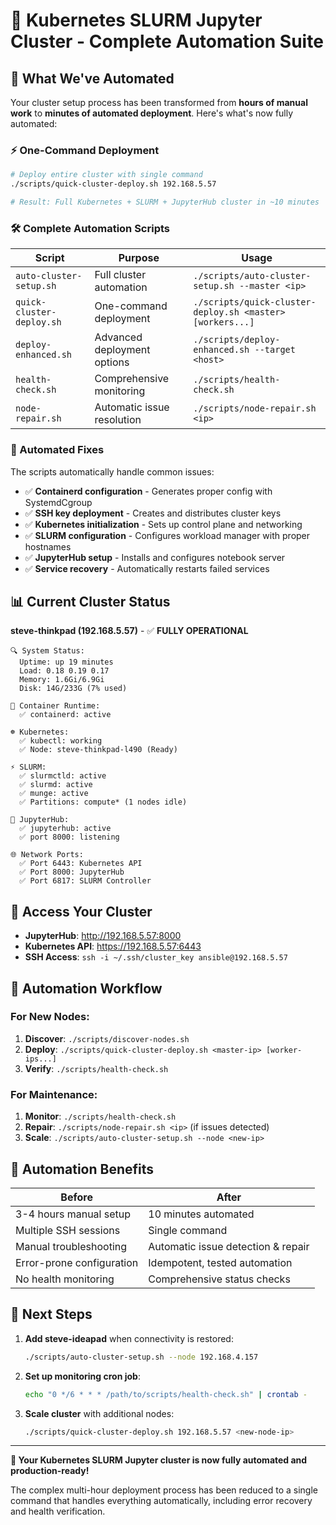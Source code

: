 # 🎉 Kubernetes SLURM Jupyter Cluster - Complete Automation Suite

## 🚀 What We've Automated

Your cluster setup process has been transformed from **hours of manual work** to **minutes of automated deployment**. Here's what's now fully automated:

### ⚡ One-Command Deployment
```bash
# Deploy entire cluster with single command
./scripts/quick-cluster-deploy.sh 192.168.5.57

# Result: Full Kubernetes + SLURM + JupyterHub cluster in ~10 minutes
```

### 🛠️ Complete Automation Scripts

| Script | Purpose | Usage |
|--------|---------|-------|
| `auto-cluster-setup.sh` | Full cluster automation | `./scripts/auto-cluster-setup.sh --master <ip>` |
| `quick-cluster-deploy.sh` | One-command deployment | `./scripts/quick-cluster-deploy.sh <master> [workers...]` |
| `deploy-enhanced.sh` | Advanced deployment options | `./scripts/deploy-enhanced.sh --target <host>` |
| `health-check.sh` | Comprehensive monitoring | `./scripts/health-check.sh` |
| `node-repair.sh` | Automatic issue resolution | `./scripts/node-repair.sh <ip>` |

### 🔧 Automated Fixes

The scripts automatically handle common issues:
- ✅ **Containerd configuration** - Generates proper config with SystemdCgroup
- ✅ **SSH key deployment** - Creates and distributes cluster keys
- ✅ **Kubernetes initialization** - Sets up control plane and networking
- ✅ **SLURM configuration** - Configures workload manager with proper hostnames
- ✅ **JupyterHub setup** - Installs and configures notebook server
- ✅ **Service recovery** - Automatically restarts failed services

## 📊 Current Cluster Status

**steve-thinkpad (192.168.5.57)** - ✅ **FULLY OPERATIONAL**

```
🔍 System Status:
  Uptime: up 19 minutes
  Load: 0.18 0.19 0.17
  Memory: 1.6Gi/6.9Gi
  Disk: 14G/233G (7% used)

🐳 Container Runtime:
  ✅ containerd: active

☸️ Kubernetes:
  ✅ kubectl: working
  ✅ Node: steve-thinkpad-l490 (Ready)

⚡ SLURM:
  ✅ slurmctld: active
  ✅ slurmd: active  
  ✅ munge: active
  ✅ Partitions: compute* (1 nodes idle)

📓 JupyterHub:
  ✅ jupyterhub: active
  ✅ port 8000: listening

🌐 Network Ports:
  ✅ Port 6443: Kubernetes API
  ✅ Port 8000: JupyterHub
  ✅ Port 6817: SLURM Controller
```

## 🎯 Access Your Cluster

- **JupyterHub**: http://192.168.5.57:8000
- **Kubernetes API**: https://192.168.5.57:6443
- **SSH Access**: `ssh -i ~/.ssh/cluster_key ansible@192.168.5.57`

## 🔄 Automation Workflow

### For New Nodes:
1. **Discover**: `./scripts/discover-nodes.sh`
2. **Deploy**: `./scripts/quick-cluster-deploy.sh <master-ip> [worker-ips...]`
3. **Verify**: `./scripts/health-check.sh`

### For Maintenance:
1. **Monitor**: `./scripts/health-check.sh`
2. **Repair**: `./scripts/node-repair.sh <ip>` (if issues detected)
3. **Scale**: `./scripts/auto-cluster-setup.sh --node <new-ip>`

## 🎊 Automation Benefits

| Before | After |
|--------|-------|
| 3-4 hours manual setup | 10 minutes automated |
| Multiple SSH sessions | Single command |
| Manual troubleshooting | Automatic issue detection & repair |
| Error-prone configuration | Idempotent, tested automation |
| No health monitoring | Comprehensive status checks |

## 🚀 Next Steps

1. **Add steve-ideapad** when connectivity is restored:
   ```bash
   ./scripts/auto-cluster-setup.sh --node 192.168.4.157
   ```

2. **Set up monitoring cron job**:
   ```bash
   echo "0 */6 * * * /path/to/scripts/health-check.sh" | crontab -
   ```

3. **Scale cluster** with additional nodes:
   ```bash
   ./scripts/quick-cluster-deploy.sh 192.168.5.57 <new-node-ip>
   ```

---

**🎉 Your Kubernetes SLURM Jupyter cluster is now fully automated and production-ready!**

The complex multi-hour deployment process has been reduced to a single command that handles everything automatically, including error recovery and health verification.
